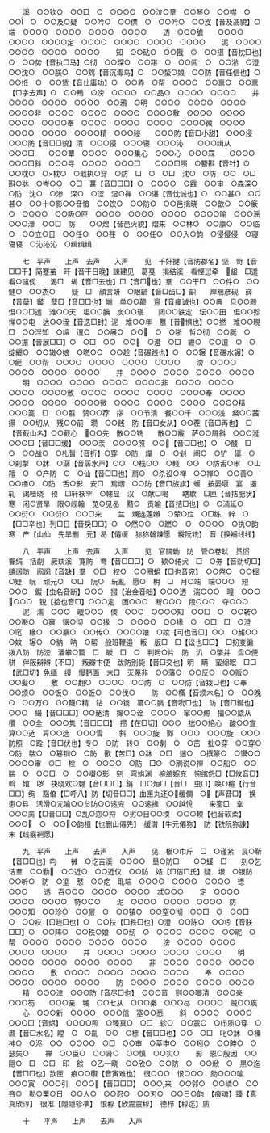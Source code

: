 <!-- { "loadSidebar": true } -->
　　溪　○○钦○　○○□　○　○○○○　○○泣○羣　○○琴○　○○噤　○　○○　○　○○及○疑　○○吟○　○○僸　○　○○吟○　○○岌【音及髙貌】○端　○○○○　○○○○　○○○○　○○○○
　　透　○○○舚　　○○○○　○○○○　○○○○定　○○○○　○○○○　○○○○　○○○○
　　泥　○○○○　○○○○　○○○○　○○○○
　　知　○○砧○　○○戡　○　○○揕【音枕□也】○　○○势【音执□马】○彻　○○琛○　○○踸　○　○○闯　○　○○湁　○澄　○○沈○　○○朕○　○○鸩【音沉毒鸟】○　○○蛰○娘　○○防【音任信也】○　○○拰　○　○○赁【音仕庸功】○　○○孨　○帮　○○○○　○○禀○　○○禀【□字去声】○　○○鵖　○滂　○○○○　○○品○　○○○○　○○○○
　　并　○○○○　○○○○　○○○○　○○鴔　○明　○○○○　○○○○　○○○○　○○○○非　○○○○　○○○○　○○○○　○○○○敷　○○○○　○○○○　○○○○　○○○○奉　○○○○　○○○○　○○○○　○○○○微　○○○○　○○○○　○○○○　○○○○精　○○○祲　　○○○防【音□小甜】　○○○浸　○○○防【音□□貌】清　○○○侵　○○○寝　○○○沁　　○○○缉从　○○○□　　○○○蕈　○○○○　○○○集心　○○○心　○○○罧　　○○○○　○○○□斜　○○○寻　○○○○　○○○□　　○○○□照　○簪斟【音针】○　○○枕○　○枕○　○戢执○穿　○防　□　○　○□　沈○　○防　○○　○□　斟○牀　○岑○○　○□　葚【音□□□】○　○○○○　○霵　○○审　○森深○　○防　沈○　○渗　深○　○涩　湿○禅　○○谌【音忱诚也】○　○○甚○　○○甚○　○○十○影○○音愔　○○饮○　○○防○　○○邑揖晓　○○歆○　○○廞　○　○○○○　○○吸○匣　○○○○　○○○○　○○○○　○○○○喻　○○○滛　○○○潭　○○□　防　　○○煜【音邑火貌】熠来　○○林○　○○廪○　○○临　○　○○立○日　○○任○　○○荏　○　○○任○　○○入○韵　○侵侵侵　○寝寝寝　○沁沁沁　○缉缉缉










　　七　平声　　上声　去声　　入声
　　见　千奸揵【音防郡名】坚　笴【音□□干】简蹇茧　旰【音干日晚】諌建见　葛戞　揭结溪　看悭愆牵　龈　□遣　看○谴伣　　渴□　朅【音□去也】□【音□也】羣　○○干□　○○件○　○○健○　○○杰○
　　疑　□　顔言妍　○眼齴【音□齿□】齞　　岸鴈彦砚　嶭【音蘖】齾　孽□【音□□也】端　单○○颠　亶【音瘅诚也】○○典　旦○○殿　怛○○□透　滩○○天　坦○○腆　炭○○瑱　　闼○○铁定　坛○○田　但○○殄　惮○○电　达○○垤【音迭□封】泥　难○○年　戁【音惧也】○○撚　难○○睍　　□　○○湼知　○譠　邅○　○○展○　○○　○　○哳　哲○彻　○○脠　○　○○搌【音展□□】○　○□　○○　○○　○澄　○□　纒○　○○邅　○　○绽纒○　○○辙○娘　○嘫○○　○○趁【音碾践也】○　○○辗【音碾水辗】○　○痆　○○帮　○○○○　○○○○　○○○○　○○○○
　　滂　○○○○　○○○○　○○○○　○○○○
　　并　○○○○　○○○○　○○○○　○○○○
　　明　○○○○　○○○○　○○○○　○○○○非　○○○○　○○○○　○○○○　○○○○敷　○○○○　○○○○　○○○○　○○○○奉　○○○○　○○○○　○○○○　○○○○微　○○○○　○○○○　○○○○　○○○○精　○○○笺　□　○○翦　赞○○荐　拶　○○节淸　餐○○千　○○○浅　粲○○茜　　攃　○○切从　残○○前　瓒　○○践　防【音□女从】○○茬【音□再也】　□【音截山名】○○截心　○○先　散○○铣　　散○○霰　萨○○屑斜　○○○涎　○○○□【音□□缓】　○○○羡　○○○○照　○○【音□□也】○　○醆　□　○　○○战○　○札晢【音折】○穿　○防　燀　○　○刬　阐○　○铲　硟　○　○刹掣　○牀　○潺【音孱水声】○○　○栈○○　○輚　○○　○防舌○审　○山羶　○　○产防　○　○讪【音□□也】扇○　○杀设○禅　○○禅○　○○善○　○○缮○　○防　舌○影　安□　焉烟　○○防【音□族旗】蝘　按晏堰　宴　遏轧　谒噎晓　顸　□轩袄罕　○幰显　汉　○献□喝　　瞎歇　□匣【音拮肥状】寒　闲○贤旱　限○岘翰　苋○见曷　黠○　贡喻【音拮□也】○　○漹延○　○○衍○　○○衍○　○○□来
　　兰　斓连莲嬾　○辇○烂　○□练　辢　○【□□辛也】列□日【音戾□□】○　○然○○　○蹨○　○　○○○○　○执○韵寒　产【山仙　先旱删　元】曷【僊缓　狝狝翰諌愿　霰阮铣】　音【换裥线线】










　　八　平声　　上声　去声　　入声
　　见　官闗勬　防　管○卷畎　贯惯　眷绢　括劀　厥玦溪　寛防　弮【音□□□】○　欵○绻犬　□　○券【音劝切□】　缱阔防　阙阕【音缺】羣　○□　权○　○○圈蜎【□也音宛】　○○倦○　○○掘○疑　岏　顽元○　○□　阮○　玩薍　愿○　枂　□　月○端　端○○○　短○○○　鍜【虫名音断】○○○　掇【治金音咄】○○○透　湍○○○　疃　○○○　○○○　锐【拾也音□】○○○定　团○○○　断○○○　段○○○　夺○○○
　　泥　濡　○○○　暖○○○　偄　○○○　○○○○知　○○□　○　○○转○　○○啭○　○窡　辍○彻　○○猭　○　○○○○　○○猭　○　○□　□　○澄　○窀　椽○　○○篆○　○○传○　○○○○娘　○奻【可也音□】○○　○赧○○　○奻　辗○　○豽　呐　○帮　般班鞭邉　粄　版□　□【讼也□□】　□扮变徧　拨八防　防滂　潘攀○篇　□　眅　□　○　判盻○片　防　汃　○撆并　盘○便骈　伴阪辩辫【不□】　叛瓣卞便　跋防别毙【音□交也】明　瞒　蛮绵眠　□□【武□切】免缅　缦　慢麫面　末□　灭蔑非　○○藩○　○○反○　○○贩○　○○髪○
　　敷　○○翻○　○○○○　○○防　○　○○防【音拨□也】○奉　○○烦○　○○饭○　○○饭○　○○伐○
　　防　○○樠【音烦木名】○　○○晚○　○○万○　○○韈○精　钻　○○镌　纂○○臇【音吮□也】　防【音□鋋也】○○○　繓【音□□□】○○蕝清　撺○○诠　○○○○　窜○○縓　撮○○膬从　欑　○○全　○○○隽【音□□□】　攒【在□切】○○○　拙○○絶心　酸○○宣　算○○选　算○○选　○○○雪
　　斜　○○○旋　鄹　○○○　○○○旋　○○○防照　○跧【音□伏也】专○　○防　转○　○○剸　○　○茁　拙○穿　○○穿○　○防　喘○　○簒钏○　○防　歠【苦□】○牀　○□　遄○　○撰篆○　○馔○○　○○○○审　○□　栓　○　○○○○　○防　□○　○刷说○禅　○○船○　○○腨　○　○○□　○　○○啜○影　剜　弯姢渊　椀绾婉兖　惋绾怨□【□攸音□】斡　婠　哕　抉晓欢○翾【音□□□】鋗　□○烜□【音□　虫□】唤○楦【行音□□】绚　豁傄【□呼八】防【切音□□】血匣丸还○缓僴　○【声音□】　换患○县　活滑○宂喻○○贠防○○逺兖　○○逺掾　○○越恱
　　来銮□　挛○○○脔【□音□□】○乱○恋○捋　○劣○日○○堧　○○○輭【也音软柔】○○○　○　○○○韵桓【也删山僊先】　缓潸【牛元僊狝】　防【铣阮狝諌】　末【线霰裥愿】










　　九　平声　　上声　　去声　　入声
　　见　根○巾斤　□　○谨紧　艮○靳【音□□也】呁　　祴　○讫吉溪　○○○○　垦○防□　　○○螼　□　　刻○乞诘羣　○○勤　○○近○　○○近仅　○○防　姞【□佶□氏】疑　垠　○银防　○○听○　防　○垽　憖　○○疙　耴端　○○○○　○○○○　○○○○　徳○○○
　　透　吞○○○　○○○○　○○○○　忒○○○
　　定　○○○○　○○○○　○○○○　特○○○
　　泥　○○○○　○○○○　○○○○　防　○○○知　○○珍○　○○屒　○　○○镇○　○○窒○彻　○○□　○　○○□　○　○○疢【□趂□也】○　○○扶【□秩□也】○澄　○○陈○　○○纼【音朕□□】○　○○阵○　○○秩○娘　○○纫　○　○○○○　○○○○　○○昵　○帮　○○○○　○○○○　○○○○　○○○○
　　滂　○○○○　○○○○　○○○○　○○○○
　　并　○○○○　○○○○　○○○○　○○○○
　　明　○○○○　○○○○　○○○○　○○○○
　　非　○○○○　○○○○　○○○○　○○○○
　　敷　○○○○　○○○○　○○○○　○○○○
　　奉　○○○○　○○○○　○○○○　○○○○
　　防　○○○○　○○○○　○○○○　○○○○
　　精　○○○津　○○○防【音尽□也】　○○○晋　则○○唧清　○○○亲　○○○笉　　○○○亲　墄　○○七从　○○○秦　○○○尽　○○○○　贼○○疾
　　心　○○○新　○○○○　○○○信　塞○○悉
　　斜　○○○○　○○○○　○○○□【音烬】　○○○○照　○臻真○　○□　轸○　○○震○　○栉质○穿　○瀙【音□水名】瞠　○　○齓　○○　○榇【音□□也】○○　○□　叱○牀　○榛神○　○浕　○○　○○○○　○□　○○审　○莘申○　○○矧○　○○眒○　○瑟失○
　　禅　○○臣○　○○肾○　○○慎　○○实○
　　影　恩○殷因　○○隠○　□　○□　印　餩　○乙一晓　○○欣○　○○防　○　○○焮　○　黒○迄【音□□也】欯匣　痕○○礥【音寅难也】　很○○○　恨○○○　劾○○○喻　○○○寅　○○○引　○○○【音□□□】　○○○来　○○邻○　○○嶙○　○○吝○　勒○栗○日　○○人○　○○忍○　○○刃○　○○日○韵　【痕魂】臻【真真欣谆】　很准【隠隠轸凖】　恨稕【欣震震稕】　徳栉【稕迄】质










　　十　　平声　　上声　　去声　　入声
